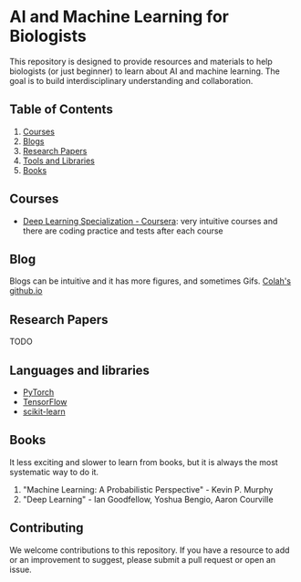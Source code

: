 # AI and Machine Learning for Biologists

This repository is designed to provide resources and materials to help biologists (or just beginner) to learn about AI and machine learning. The goal is to build interdisciplinary understanding and collaboration. 

## Table of Contents

1. [Courses](#courses)
2. [Blogs](#blog)
3. [Research Papers](#papers)
4. [Tools and Libraries](#tools)
5. [Books](#books)

## Courses

- [Deep Learning Specialization - Coursera](https://www.coursera.org/specializations/deep-learning): very intuitive courses and there are coding practice and tests after each course

## Blog

Blogs can be intuitive and it has more figures, and sometimes Gifs.
[Colah's github.io](https://colah.github.io/)




<a name="papers"></a>
## Research Papers

TODO

<Add relevant research papers here>


<a name="tools"></a>
## Languages and libraries

- [PyTorch](https://pytorch.org/)
- [TensorFlow](https://www.tensorflow.org/)
- [scikit-learn](https://scikit-learn.org/)


## Books

It less exciting and slower to learn from books, but it is always the most systematic way to do it.

1. "Machine Learning: A Probabilistic Perspective" - Kevin P. Murphy
2. "Deep Learning" - Ian Goodfellow, Yoshua Bengio, Aaron Courville


<a name="contributing"></a>
## Contributing

We welcome contributions to this repository. If you have a resource to add or an improvement to suggest, please submit a pull request or open an issue.

